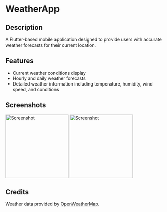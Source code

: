# WeatherApp

## Description

A Flutter-based mobile application designed to provide users with accurate weather forecasts for their current location. 


## Features
- Current weather conditions display
- Hourly and daily weather forecasts
- Detailed weather information including temperature, humidity, wind speed, and conditions


## Screenshots
<img src="https://github.com/LSThusini/weather_app/assets/112751372/26c492cb-955d-4e02-ae8b-9a793f2722fc" alt="Screenshot" width="200"/> <img src="https://github.com/LSThusini/weather_app/assets/112751372/9aac76bd-bc4b-416c-a08c-4e1d564d1b52" alt="Screenshot" width="200"/>



## Credits
Weather data provided by [OpenWeatherMap](https://openweathermap.org/).


